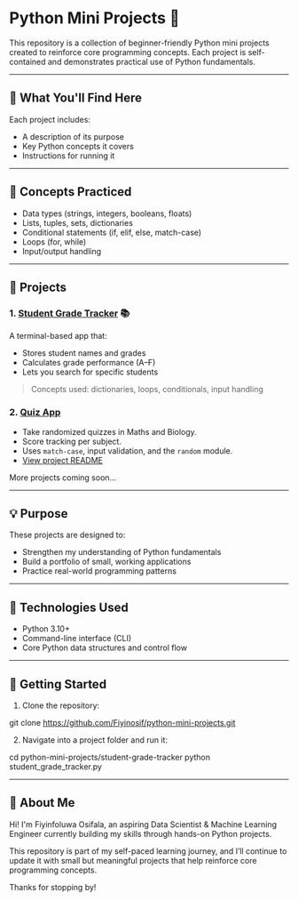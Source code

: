 # Python Mini Projects 🐍

This repository is a collection of beginner-friendly Python mini projects created to reinforce core programming concepts. Each project is self-contained and demonstrates practical use of Python fundamentals.

---

## 📘 What You'll Find Here

Each project includes:
- A description of its purpose
- Key Python concepts it covers
- Instructions for running it

---

## 🧠 Concepts Practiced

- Data types (strings, integers, booleans, floats)
- Lists, tuples, sets, dictionaries
- Conditional statements (if, elif, else, match-case)
- Loops (for, while)
- Input/output handling

---

## 📁 Projects

### 1. [Student Grade Tracker](student-grade-tracker/) 📚
A terminal-based app that:
- Stores student names and grades
- Calculates grade performance (A–F)
- Lets you search for specific students

> Concepts used: dictionaries, loops, conditionals, input handling

### 2. [Quiz App](quiz-app/)
- Take randomized quizzes in Maths and Biology.
- Score tracking per subject.
- Uses `match-case`, input validation, and the `random` module.
- [View project README](quiz-app/README.md)

More projects coming soon...

---

## 💡 Purpose

These projects are designed to:
- Strengthen my understanding of Python fundamentals
- Build a portfolio of small, working applications
- Practice real-world programming patterns

---

## 📌 Technologies Used

- Python 3.10+
- Command-line interface (CLI)
- Core Python data structures and control flow

---

## 🚀 Getting Started

1. Clone the repository:

git clone https://github.com/Fiyinosif/python-mini-projects.git


2. Navigate into a project folder and run it:

cd python-mini-projects/student-grade-tracker
python student_grade_tracker.py

---

## 👤 About Me

Hi! I'm Fiyinfoluwa Osifala, an aspiring Data Scientist & Machine Learning Engineer currently building my skills through hands-on Python projects.

This repository is part of my self-paced learning journey, and I’ll continue to update it with small but meaningful projects that help reinforce core programming concepts.

Thanks for stopping by!
